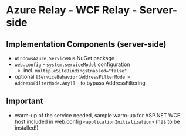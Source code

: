 ﻿# Azure Relay - WCF Relay - Server-side

## Implementation Components (server-side)
* `WindowsAzure.ServiceBus` NuGet package
* `web.config` - `system.serviceModel` configuration
  * incl. `multipleSiteBindingsEnabled="false"`
* optional `[ServiceBehavior(AddressFilterMode = AddressFilterMode.Any)]` - to bypass AddressFiltering

## Important
* warm-up of the service needed, sample warm-up for ASP.NET WCF host included in web.config `<applicationInitialization>` (has to be installed!)

